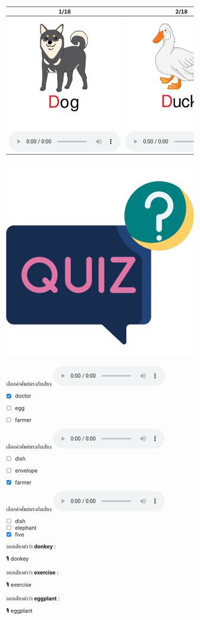 <div class="carrousel">


|1/18|2/18|3/18|4/18|5/18|6/18|7/18|8/18|9/18|10/18|11/18|12/18|13/18|14/18|15/18|16/18|17/18|18/18|
| :----: | :----: | :----: | :----: | :----: | :----: | :----: | :----: | :----: | :----: | :----: | :----: | :----: | :----: | :----: | :----: | :----: | :----: |
|![](/media/img/D-E-F/dog.svg)|![](/media/img/D-E-F/duck.svg)|![](/media/img/D-E-F/donkey.svg)|![](/media/img/D-E-F/doctor.svg)|![](/media/img/D-E-F/desk.svg)|![](/media/img/D-E-F/dish.svg)|![](/media/img/D-E-F/elephant.svg)|![](/media/img/D-E-F/egg.svg)|![](/media/img/D-E-F/elbow.svg)|![](/media/img/D-E-F/exercise.svg)|![](/media/img/D-E-F/eggplant.svg)|![](/media/img/D-E-F/envelope.svg)|![](/media/img/D-E-F/fish.svg)|![](/media/img/D-E-F/flower.svg)|![](/media/img/D-E-F/farmer.svg)|![](/media/img/D-E-F/football.svg)|![](/media/img/D-E-F/fork.svg)|![](/media/img/D-E-F/five.svg)|
|![](/media/audio/dog.mp3)|![](/media/audio/duck.mp3)|![](/media/audio/donkey.mp3)|![](/media/audio/doctor.mp3)|![](/media/audio/desk.mp3)|![](/media/audio/dish.mp3)|![](/media/audio/elephant.mp3)|![](/media/audio/egg.mp3)|![](/media/audio/elbow.mp3)|![](/media/audio/exercise.mp3)|![](/media/audio/eggplant.mp3)|![](/media/audio/envelope.mp3)|![](/media/audio/fish.mp3)|![](/media/audio/flower.mp3)|![](/media/audio/farmer.mp3)|![](/media/audio/football.mp3)|![](/media/audio/fork.mp3)|![](/media/audio/five.mp3)|

</div>



# ![icon](/media/icons/quiz.svg) 


 เลือกคำศัพท์ตรงกับเสียง ![](/media/audio/doctor.mp3) 
 - [x] doctor
 - [ ] egg
 - [ ] farmer


 เลือกคำศัพท์ตรงกับเสียง ![](/media/audio/farmer.mp3) 
 - [ ] dish
 - [ ] envelope
 - [x] farmer


 เลือกคำศัพท์ตรงกับเสียง ![](/media/audio/five.mp3) 
 - [ ] dish
 - [ ] elephant
 - [x] five

ออกเสียงคำว่า **donkey** :

🎙️ donkey

ออกเสียงคำว่า **exercise** :

🎙️ exercise

ออกเสียงคำว่า **eggplant** :

🎙️ eggplant

